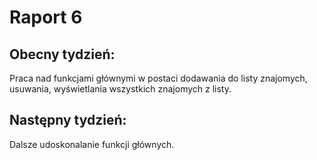 # Raport 6
## Obecny tydzień:
 Praca nad funkcjami głównymi w postaci dodawania do listy znajomych, usuwania, wyświetlania wszystkich znajomych z listy.
## Następny tydzień:
 Dalsze udoskonalanie funkcji głównych.
